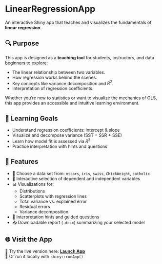 
<!-- README.md is generated from README.Rmd. Please edit that file -->

# LinearRegressionApp

<!-- badges: start -->

<!-- badges: end -->

An interactive Shiny app that teaches and visualizes the fundamentals of
**linear regression**.

## 🔍 Purpose

This app is designed as a **teaching tool** for students, instructors,
and data beginners to explore:

- The linear relationship between two variables.
- How regression works behind the scenes.
- Key concepts like variance decomposition and $R^2$.
- Interpretation of regression coefficients.

Whether you’re new to statistics or want to visualize the mechanics of
OLS, this app provides an accessible and intuitive learning environment.

## 🧠 Learning Goals

- Understand regression coefficients: intercept & slope  
- Visualize and decompose variance (SST = SSR + SSE)  
- Learn how model fit is assessed via $R^2$  
- Practice interpretation with hints and questions

## 🚀 Features

- 📁 Choose a data set from: `mtcars`, `iris`, `swiss`, `ChickWeight`,
  `catholic`
- 🧮 Interactive selection of dependent and independent variables
- 📊 Visualizations for:
  - Distributions
  - Scatterplots with regression lines
  - Total variance vs. explained error
  - Residual errors
  - Variance decomposition
- 🧠 Interpretation hints and guided questions
- 📥 Downloadable report (`.docx`) summarizing your selected model

## 🌐 Visit the App

🧪 Try the live version here: [**Launch
App**](https://your-shiny-app-url.com)  
📁 Or run it locally with `shiny::runApp()`
